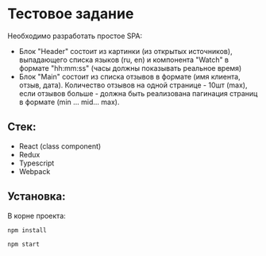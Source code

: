 # Тестовое задание

Необходимо разработать простое SPA:

- Блок "Header" состоит из картинки (из открытых источников), выпадающего списка языков (ru, en) и компонента "Watch" в формате "hh:mm:ss" (часы должны показывать реальное время)
- Блок "Main" состоит из списка отзывов в формате (имя клиента, отзыв, дата). Количество отзывов на одной странице - 10шт (max), если отзывов больше - должна быть реализована пагинация страниц в формате (min ... mid... max).

## Стек:

- React (class component)
- Redux
- Typescript
- Webpack

## Установка:

В корне проекта:

`npm install`

`npm start`
